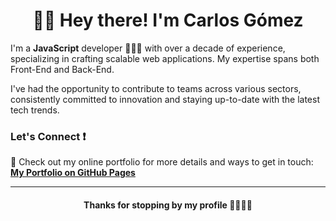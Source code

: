 

<!--
**gomezmendozacarlos/gomezmendozacarlos** is a ✨ _special_ ✨ repository because its `README.md` (this file) appears on your GitHub profile.

Here are some ideas to get you started:

- 🔭 I’m currently working on ...
- 🌱 I’m currently learning ...
- 👯 I’m looking to collaborate on ...
- 🤔 I’m looking for help with ...
- 💬 Ask me about ...
- 📫 How to reach me: ...
- 😄 Pronouns: ...
- ⚡ Fun fact: ...
-->
<div align="center">
  <h1>👋🏽 Hey there! I'm Carlos Gómez</h1>
</div>

I'm a **JavaScript** developer 👨🏽‍💻 with over a decade of experience, specializing in crafting scalable web applications. My expertise spans both Front-End and Back-End.

I've had the opportunity to contribute to teams across various sectors, consistently committed to innovation and staying up-to-date with the latest tech trends.


### Let's Connect :exclamation:

🔗 Check out my online portfolio for more details and ways to get in touch:
**[My Portfolio on GitHub Pages](https://gomezmendozacarlos.github.io/devportfolio/)**

---

<div align="center">
  <h4>Thanks for stopping by my profile 🤜🏽🤛🏽</h4>
</div>
